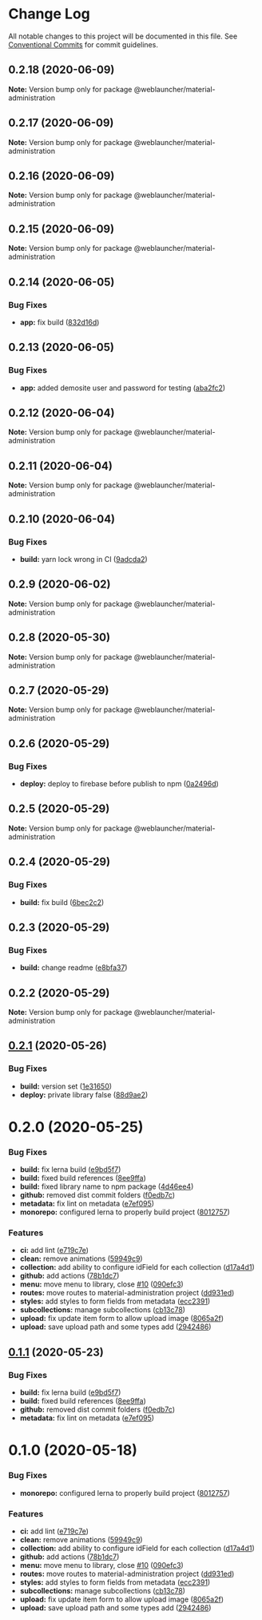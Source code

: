 # Change Log

All notable changes to this project will be documented in this file.
See [Conventional Commits](https://conventionalcommits.org) for commit guidelines.

## 0.2.18 (2020-06-09)

**Note:** Version bump only for package @weblauncher/material-administration





## 0.2.17 (2020-06-09)

**Note:** Version bump only for package @weblauncher/material-administration





## 0.2.16 (2020-06-09)

**Note:** Version bump only for package @weblauncher/material-administration





## 0.2.15 (2020-06-09)

**Note:** Version bump only for package @weblauncher/material-administration





## 0.2.14 (2020-06-05)


### Bug Fixes

* **app:** fix build ([832d16d](https://github.com/WebLauncher/angular-material-administration/commit/832d16d5d443d9ead5d29bd5fd6a7c478c9108a2))





## 0.2.13 (2020-06-05)


### Bug Fixes

* **app:** added demosite user and password for testing ([aba2fc2](https://github.com/WebLauncher/angular-material-administration/commit/aba2fc281253876ac5b1fcc8bc3fb5280d5b757f))





## 0.2.12 (2020-06-04)

**Note:** Version bump only for package @weblauncher/material-administration





## 0.2.11 (2020-06-04)

**Note:** Version bump only for package @weblauncher/material-administration





## 0.2.10 (2020-06-04)


### Bug Fixes

* **build:** yarn lock wrong in CI ([9adcda2](https://github.com/WebLauncher/angular-material-administration/commit/9adcda201a3bef821c5f4ee9537270a32526d6f3))





## 0.2.9 (2020-06-02)

**Note:** Version bump only for package @weblauncher/material-administration





## 0.2.8 (2020-05-30)

**Note:** Version bump only for package @weblauncher/material-administration





## 0.2.7 (2020-05-29)

**Note:** Version bump only for package @weblauncher/material-administration





## 0.2.6 (2020-05-29)


### Bug Fixes

* **deploy:** deploy to firebase before publish to npm ([0a2496d](https://github.com/WebLauncher/angular-material-administration/commit/0a2496d532f29166ed8cac8c7be8e20985d0dd15))





## 0.2.5 (2020-05-29)

**Note:** Version bump only for package @weblauncher/material-administration





## 0.2.4 (2020-05-29)


### Bug Fixes

* **build:** fix build ([6bec2c2](https://github.com/WebLauncher/angular-material-administration/commit/6bec2c2fe2598dd794ff7e24223583d0b37c5c93))





## 0.2.3 (2020-05-29)


### Bug Fixes

* **build:** change readme ([e8bfa37](https://github.com/WebLauncher/angular-material-administration/commit/e8bfa378ec91f9b09a543c437728ce040625624b))





## 0.2.2 (2020-05-29)

**Note:** Version bump only for package @weblauncher/material-administration





## [0.2.1](https://github.com/WebLauncher/angular-material-administration/compare/@weblauncher/material-administration@0.2.0...@weblauncher/material-administration@0.2.1) (2020-05-26)


### Bug Fixes

* **build:** version set ([1e31650](https://github.com/WebLauncher/angular-material-administration/commit/1e316506b55bab5be2cccf7a9c4c955534bc6841))
* **deploy:** private library false ([88d9ae2](https://github.com/WebLauncher/angular-material-administration/commit/88d9ae2bcb6be1fa4cfb158c2661f94b152297c6))





# 0.2.0 (2020-05-25)


### Bug Fixes

* **build:** fix lerna build ([e9bd5f7](https://github.com/WebLauncher/angular-material-administration/commit/e9bd5f764bd253cf2ffd87e8e64a744643f3b05e))
* **build:** fixed build references ([8ee9ffa](https://github.com/WebLauncher/angular-material-administration/commit/8ee9ffafcf859517c19b57bebe141db3c4cce0de))
* **build:** fixed library name to npm package ([4d46ee4](https://github.com/WebLauncher/angular-material-administration/commit/4d46ee45b57b1ce0c961add47843cd7a564ce065))
* **github:** removed dist commit folders ([f0edb7c](https://github.com/WebLauncher/angular-material-administration/commit/f0edb7c376dd5ddae6967060facff0e394c979ad))
* **metadata:** fix lint on metadata ([e7ef095](https://github.com/WebLauncher/angular-material-administration/commit/e7ef095b6b54ec91b4ced2cb087a57c8a54f9e1f))
* **monorepo:** configured lerna to properly build project ([8012757](https://github.com/WebLauncher/angular-material-administration/commit/8012757b0225c06e43b42ca8bd96c7b6e5beb17a))


### Features

* **ci:** add lint ([e719c7e](https://github.com/WebLauncher/angular-material-administration/commit/e719c7e9a9babaa2f296b87fad031d606e66658f))
* **clean:** remove animations ([59949c9](https://github.com/WebLauncher/angular-material-administration/commit/59949c9d9409a7fe44c54b66b69c314179adce60))
* **collection:** add ability to configure idField for each collection ([d17a4d1](https://github.com/WebLauncher/angular-material-administration/commit/d17a4d1176b9e4006ad0545c2a7c538fec52abd6))
* **github:** add actions ([78b1dc7](https://github.com/WebLauncher/angular-material-administration/commit/78b1dc749b8e2ab28a0d1be3327f479586b65884))
* **menu:** move menu to library, close [#10](https://github.com/WebLauncher/angular-material-administration/issues/10) ([090efc3](https://github.com/WebLauncher/angular-material-administration/commit/090efc37856c8730e64cc8acb14bec0db3cd4e37))
* **routes:** move routes to material-administration project ([dd931ed](https://github.com/WebLauncher/angular-material-administration/commit/dd931ed0db5fa96e92976c8a42d987c6f33e7d02))
* **styles:** add styles to form fields from metadata ([ecc2391](https://github.com/WebLauncher/angular-material-administration/commit/ecc23913f538bb8db76a41cd4a3e3f77d55bd41a))
* **subcollections:** manage subcollections ([cb13c78](https://github.com/WebLauncher/angular-material-administration/commit/cb13c780b70325acc843e1c058f3f897d7bcab95))
* **upload:** fix update item form to allow upload image ([8065a2f](https://github.com/WebLauncher/angular-material-administration/commit/8065a2f4799af729dce67081a1e79c722bb024ea))
* **upload:** save upload path and some types add ([2942486](https://github.com/WebLauncher/angular-material-administration/commit/294248697e70bfc31f2d3e3580a74ff28703e11d))





## [0.1.1](https://github.com/WebLauncher/angular-material-administration/compare/material-administration@0.1.0...material-administration@0.1.1) (2020-05-23)


### Bug Fixes

* **build:** fix lerna build ([e9bd5f7](https://github.com/WebLauncher/angular-material-administration/commit/e9bd5f764bd253cf2ffd87e8e64a744643f3b05e))
* **build:** fixed build references ([8ee9ffa](https://github.com/WebLauncher/angular-material-administration/commit/8ee9ffafcf859517c19b57bebe141db3c4cce0de))
* **github:** removed dist commit folders ([f0edb7c](https://github.com/WebLauncher/angular-material-administration/commit/f0edb7c376dd5ddae6967060facff0e394c979ad))
* **metadata:** fix lint on metadata ([e7ef095](https://github.com/WebLauncher/angular-material-administration/commit/e7ef095b6b54ec91b4ced2cb087a57c8a54f9e1f))





# 0.1.0 (2020-05-18)


### Bug Fixes

* **monorepo:** configured lerna to properly build project ([8012757](https://github.com/WebLauncher/angular-material-administration/commit/8012757b0225c06e43b42ca8bd96c7b6e5beb17a))


### Features

* **ci:** add lint ([e719c7e](https://github.com/WebLauncher/angular-material-administration/commit/e719c7e9a9babaa2f296b87fad031d606e66658f))
* **clean:** remove animations ([59949c9](https://github.com/WebLauncher/angular-material-administration/commit/59949c9d9409a7fe44c54b66b69c314179adce60))
* **collection:** add ability to configure idField for each collection ([d17a4d1](https://github.com/WebLauncher/angular-material-administration/commit/d17a4d1176b9e4006ad0545c2a7c538fec52abd6))
* **github:** add actions ([78b1dc7](https://github.com/WebLauncher/angular-material-administration/commit/78b1dc749b8e2ab28a0d1be3327f479586b65884))
* **menu:** move menu to library, close [#10](https://github.com/WebLauncher/angular-material-administration/issues/10) ([090efc3](https://github.com/WebLauncher/angular-material-administration/commit/090efc37856c8730e64cc8acb14bec0db3cd4e37))
* **routes:** move routes to material-administration project ([dd931ed](https://github.com/WebLauncher/angular-material-administration/commit/dd931ed0db5fa96e92976c8a42d987c6f33e7d02))
* **styles:** add styles to form fields from metadata ([ecc2391](https://github.com/WebLauncher/angular-material-administration/commit/ecc23913f538bb8db76a41cd4a3e3f77d55bd41a))
* **subcollections:** manage subcollections ([cb13c78](https://github.com/WebLauncher/angular-material-administration/commit/cb13c780b70325acc843e1c058f3f897d7bcab95))
* **upload:** fix update item form to allow upload image ([8065a2f](https://github.com/WebLauncher/angular-material-administration/commit/8065a2f4799af729dce67081a1e79c722bb024ea))
* **upload:** save upload path and some types add ([2942486](https://github.com/WebLauncher/angular-material-administration/commit/294248697e70bfc31f2d3e3580a74ff28703e11d))
